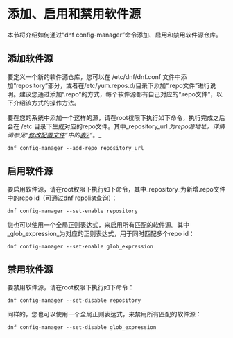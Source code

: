 # 添加、启用和禁用软件源<a name="ZH-CN_TOPIC_0182317332"></a>

本节将介绍如何通过“dnf config-manager”命令添加、启用和禁用软件源仓库。

## 添加软件源<a name="zh-cn_topic_0151920997_sb33361abbe6d4d779ea944c43e4060e2"></a>

要定义一个新的软件源仓库，您可以在 /etc/dnf/dnf.conf 文件中添加“repository”部分，或者在/etc/yum.repos.d/目录下添加“.repo文件”进行说明。建议您通过添加“.repo”的方式，每个软件源都有自己对应的“.repo文件”，以下介绍该方式的操作方法。

要在您的系统中添加一个这样的源，请在root权限下执行如下命令，执行完成之后会在 /etc 目录下生成对应的repo文件。其中_repository\_url _为repo源地址，详情请参见“[修改配置文件](修改配置文件.md)”中的[表2](修改配置文件.md#zh-cn_topic_0151921080_t2df9dceb0ff64b2f8db8ec5cd779792a)”_。_

```
dnf config-manager --add-repo repository_url
```

## 启用软件源<a name="zh-cn_topic_0151920997_sa4f6a5540ad94c8e85e08202c710d249"></a>

要启用软件源，请在root权限下执行如下命令，其中_repository_为新增.repo文件中的repo id（可通过dnf repolist查询）：

```
dnf config-manager --set-enable repository
```

您也可以使用一个全局正则表达式，来启用所有匹配的软件源。其中_glob\_expression_为对应的正则表达式，用于同时匹配多个repo id：

```
dnf config-manager --set-enable glob_expression
```

## 禁用软件源<a name="zh-cn_topic_0151920997_s7e19028d76de4a70a0324f7dc42bd4a5"></a>

要禁用软件源，请在root权限下执行如下命令：

```
dnf config-manager --set-disable repository
```

同样的，您也可以使用一个全局正则表达式，来禁用所有匹配的软件源：

```
dnf config-manager --set-disable glob_expression
```

